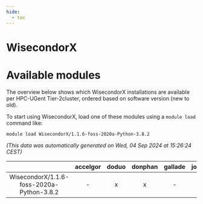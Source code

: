 ```yaml
---
hide:
  - toc
---
```


WisecondorX
===========

# Available modules


The overview below shows which WisecondorX installations are available per HPC-UGent Tier-2cluster, ordered based on software version (new to old).

To start using WisecondorX, load one of these modules using a `module load` command like:

```shell
module load WisecondorX/1.1.6-foss-2020a-Python-3.8.2
```

*(This data was automatically generated on Wed, 04 Sep 2024 at 15:26:24 CEST)*  

| |accelgor|doduo|donphan|gallade|joltik|shinx|skitty|
| :---: | :---: | :---: | :---: | :---: | :---: | :---: | :---: |
|WisecondorX/1.1.6-foss-2020a-Python-3.8.2|-|x|x|-|x|-|x|
